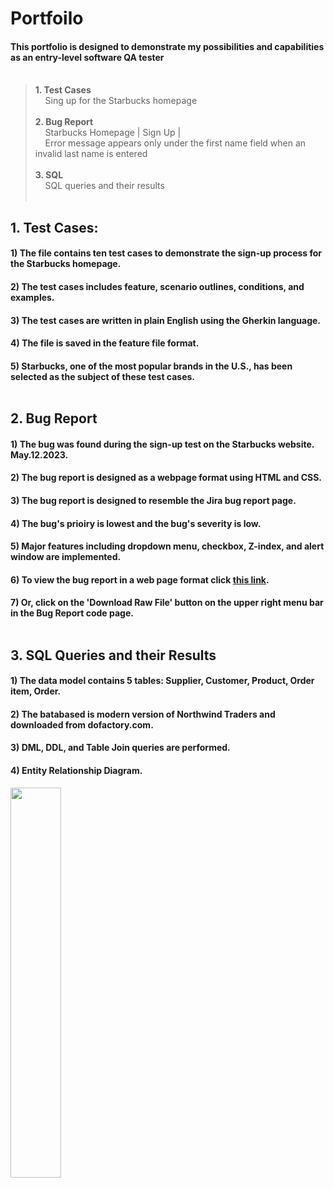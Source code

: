 # Portfoilo 

 #### This portfolio is designed to demonstrate my possibilities and capabilities as an entry-level software QA tester <br><br>
 
>  **1. Test Cases<br>**
>  &nbsp;&nbsp; &nbsp;Sing up for the Starbucks homepage <br><br>
>  **2. Bug Report <br>**
>  &nbsp;&nbsp; &nbsp;Starbucks Homepage | Sign Up | <br>
>  &nbsp;&nbsp;&nbsp; Error message appears only under the first name field when an invalid last name is entered <br><br>
>  **3. SQL <br>**
>  &nbsp;&nbsp; &nbsp;SQL queries and their results <br><br>

## 1. Test Cases: 

#### 1) The file contains ten test cases to demonstrate the sign-up process for the Starbucks homepage.
#### 2) The test cases includes feature, scenario outlines, conditions, and examples. 
#### 3) The test cases are written in plain English using the Gherkin language.
#### 4) The file is saved in the feature file format.
#### 5) Starbucks, one of the most popular brands in the U.S., has been selected as the subject of these test cases. <br><br>


## 2. Bug Report
 
 #### 1) The bug was found during the sign-up test on the Starbucks website. May.12.2023.
 #### 2) The bug report is designed as a webpage format using HTML and CSS.
 #### 3) The bug report is designed to resemble the Jira bug report page.
 #### 4) The bug's prioiry is lowest and the bug's severity is low. 
 #### 5) Major features including dropdown menu, checkbox, Z-index, and alert window are implemented.
 #### 6) To view the bug report in a web page format click [this link](https://yuhwauniverse.github.io/webhostingpage/).  
 #### 7) Or, click on the 'Download Raw File' button on the upper right menu bar in the Bug Report code page. <br><br>

## 3. SQL Queries and their Results 
 
 #### 1) The data model contains 5 tables: Supplier, Customer, Product, Order item, Order.
 #### 2) The batabased is modern version of Northwind Traders and downloaded from dofactory.com.
 #### 3) DML, DDL, and Table Join queries are performed.
 #### 4) Entity Relationship Diagram. <br>
 <Img width="40%" src="https://user-images.githubusercontent.com/132421498/237453288-4ff5abe8-ea3e-4f6c-b9f2-c537ce425e6e.jpg"/>
 
 
 
 
